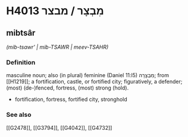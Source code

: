 # H4013 מִבְצָר / מבצר

## mibtsâr

_(mib-tsawr' | mib-TSAWR | meev-TSAHR)_

### Definition

masculine noun; also (in plural) feminine (Daniel 11:l5) מִבְצָרָה; from [[H1219]]; a fortification, castle, or fortified city; figuratively, a defender; (most) (de-)fenced, fortress, (most) strong (hold).

- fortification, fortress, fortified city, stronghold
### See also

[[G2478]], [[G3794]], [[G4042]], [[G4732]]

